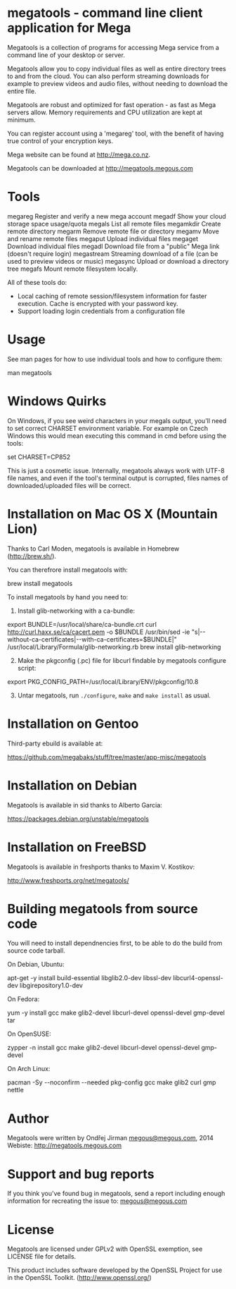 megatools - command line client application for Mega
====================================================

Megatools is a collection of programs for accessing Mega service from 
a command line of your desktop or server.

Megatools allow you to copy individual files as well as entire directory 
trees to and from the cloud. You can also perform streaming downloads for 
example to preview videos and audio files, without needing to download 
the entire file.

Megatools are robust and optimized for fast operation - as fast as Mega 
servers allow. Memory requirements and CPU utilization are kept at minimum.

You can register account using a 'megareg' tool, with the benefit of having 
true control of your encryption keys.

Mega website can be found at http://mega.co.nz.

Megatools can be downloaded at http://megatools.megous.com


Tools
=====

  megareg      Register and verify a new mega account
  megadf       Show your cloud storage space usage/quota
  megals       List all remote files
  megamkdir    Create remote directory
  megarm       Remove remote file or directory
  megamv       Move and rename remote files
  megaput      Upload individual files
  megaget      Download individual files
  megadl       Download file from a "public" Mega link
               (doesn't require login)
  megastream   Streaming download of a file
               (can be used to preview videos or music)
  megasync     Upload or download a directory tree
  megafs       Mount remote filesystem locally.


All of these tools do:

- Local caching of remote session/filesystem information 
  for faster execution. Cache is encrypted with your password 
  key.
- Support loading login credentials from a configuration file


Usage
=====

See man pages for how to use individual tools and how to configure them:

  man megatools


Windows Quirks
==============

On Windows, if you see weird characters in your megals output, you'll need
to set correct CHARSET environment variable. For example on Czech Windows 
this would mean executing this command in cmd before using the tools:

  set CHARSET=CP852

This is just a cosmetic issue. Internally, megatools always work with UTF-8
file names, and even if the tool's terminal output is corrupted, files names
of downloaded/uploaded files will be correct.


Installation on Mac OS X (Mountain Lion)
========================================

Thanks to Carl Moden, megatools is available in Homebrew (http://brew.sh/).

You can therefrore install megatools with:

  brew install megatools

To install megatools by hand you need to:

1. Install glib-networking with a ca-bundle:

  export BUNDLE=/usr/local/share/ca-bundle.crt
  curl http://curl.haxx.se/ca/cacert.pem -o $BUNDLE
  /usr/bin/sed -ie "s|--without-ca-certificates|--with-ca-certificates=$BUNDLE|" /usr/local/Library/Formula/glib-networking.rb
  brew install glib-networking

2. Make the pkgconfig (.pc) file for libcurl findable by megatools configure script:

  export PKG_CONFIG_PATH=/usr/local/Library/ENV/pkgconfig/10.8

3. Untar megatools, run `./configure`, `make` and `make install` as usual.


Installation on Gentoo
======================

Third-party ebuild is available at:

  https://github.com/megabaks/stuff/tree/master/app-misc/megatools


Installation on Debian
======================

Megatools is available in sid thanks to Alberto Garcia:

  https://packages.debian.org/unstable/megatools


Installation on FreeBSD
=======================

Megatools is available in freshports thanks to Maxim V. Kostikov:

  http://www.freshports.org/net/megatools/


Building megatools from source code
===================================

You will need to install dependnencies first, to be able to do the build from
source code tarball.

On Debian, Ubuntu:

  apt-get -y install build-essential libglib2.0-dev libssl-dev libcurl4-openssl-dev libgirepository1.0-dev

On Fedora:

  yum -y install gcc make glib2-devel libcurl-devel openssl-devel gmp-devel tar

On OpenSUSE:

  zypper -n install gcc make glib2-devel libcurl-devel openssl-devel gmp-devel

On Arch Linux:

  pacman -Sy --noconfirm --needed pkg-config gcc make glib2 curl gmp nettle


Author
======

Megatools were written by Ondřej Jirman <megous@megous.com>, 2014
Webiste: http://megatools.megous.com


Support and bug reports
=======================

If you think you've found bug in megatools, send a report including enough
information for recreating the issue to: megous@megous.com


License
=======

Megatools are licensed under GPLv2 with OpenSSL exemption, see LICENSE
file for details.

This product includes software developed by the OpenSSL Project for use
in the OpenSSL Toolkit. (http://www.openssl.org/)
